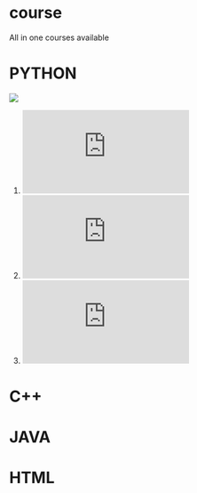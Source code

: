 # course
All in one courses available
 
# PYTHON
![ ](https://raw.githubusercontent.com/ShuBhamg0sain/course/main/Python/68747470733a2f2f75706c6f61642e77696b696d656469612e6f72672f77696b6970656469612f636f6d6d6f6e732f7468756d622f632f63332f507974686f6e2d6c6f676f2d6e6f746578742e7376672f37363870782d507974686f6e2d6c6f676f2d6e6f746578742e7376672e706e67.png)

1. ![click here practical intro](https://github.com/ShuBhamg0sain/course/blob/main/Python/A_Practical_Introduction_to_Python_Programming_Heinold.pdf)
1. ![click here learning book](https://github.com/ShuBhamg0sain/course/blob/main/Python/Learning_Python.pdf)
1. ![click here full course book](https://github.com/ShuBhamg0sain/course/blob/main/Python/PythonNotesForProfessionals.pdf)

#

# C++

# JAVA 

# HTML

# 
